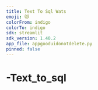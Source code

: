 ```yaml
---
title: Text To Sql Wats
emoji: 😻
colorFrom: indigo
colorTo: indigo
sdk: streamlit
sdk_version: 1.40.2
app_file: appgooduidonotdelete.py
pinned: false
---
```

# -Text_to_sql

